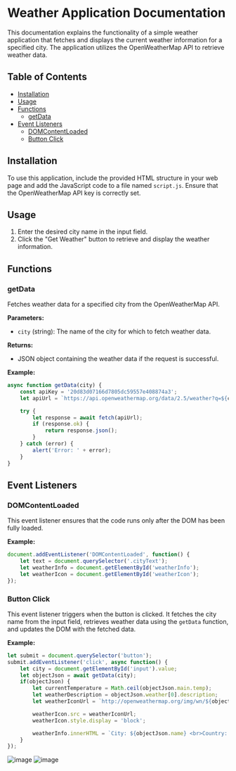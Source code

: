# Weather Application Documentation

This documentation explains the functionality of a simple weather application that fetches and displays the current weather information for a specified city. The application utilizes the OpenWeatherMap API to retrieve weather data.

## Table of Contents
- [Installation](#installation)
- [Usage](#usage)
- [Functions](#functions)
  - [getData](#getdata)
- [Event Listeners](#event-listeners)
  - [DOMContentLoaded](#domcontentloaded)
  - [Button Click](#button-click)

## Installation

To use this application, include the provided HTML structure in your web page and add the JavaScript code to a file named `script.js`. Ensure that the OpenWeatherMap API key is correctly set.

## Usage

1. Enter the desired city name in the input field.
2. Click the "Get Weather" button to retrieve and display the weather information.

## Functions

### getData

Fetches weather data for a specified city from the OpenWeatherMap API.

**Parameters:**
- `city` (string): The name of the city for which to fetch weather data.

**Returns:**
- JSON object containing the weather data if the request is successful.

**Example:**
```javascript
async function getData(city) {
    const apiKey = '20d83d07166d7805dc59557e408874a3';
    let apiUrl = `https://api.openweathermap.org/data/2.5/weather?q=${city}&appid=${apiKey}&units=metric`;

    try {
        let response = await fetch(apiUrl);
        if (response.ok) {
            return response.json();
        }
    } catch (error) {
        alert('Error: ' + error);
    }
}
```

## Event Listeners

### DOMContentLoaded

This event listener ensures that the code runs only after the DOM has been fully loaded.

**Example:**
```javascript
document.addEventListener('DOMContentLoaded', function() {
    let text = document.querySelector('.cityText');
    let weatherInfo = document.getElementById('weatherInfo');
    let weatherIcon = document.getElementById('weatherIcon');
});
```

### Button Click

This event listener triggers when the button is clicked. It fetches the city name from the input field, retrieves weather data using the `getData` function, and updates the DOM with the fetched data.

**Example:**
```javascript
let submit = document.querySelector('button');
submit.addEventListener('click', async function() {
    let city = document.getElementById('input').value;
    let objectJson = await getData(city);
    if(objectJson) {
        let currentTemperature = Math.ceil(objectJson.main.temp);
        let weatherDescription = objectJson.weather[0].description;
        let weatherIconUrl = `http://openweathermap.org/img/wn/${objectJson.weather[0].icon}@2x.png`;

        weatherIcon.src = weatherIconUrl;
        weatherIcon.style.display = 'block';

        weatherInfo.innerHTML = `City: ${objectJson.name} <br>Country: ${objectJson.sys.country}<br>Temperature: ${currentTemperature} °C<br>Description: ${weatherDescription}`;
    }
});
```
![image](https://github.com/opoiasnik/JS/assets/122808904/63156533-24ed-457a-bebb-bde89184c906)
![image](https://github.com/opoiasnik/JS/assets/122808904/8242bae6-6b7c-4607-8181-0439d1dcab28)

